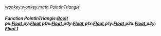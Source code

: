 _[wonkey](../../modules/wonkey/wonkey-module.md):[wonkey.math](../../modules/wonkey/wonkey-math.md).PointInTriangle_
##### Function PointInTriangle:[Bool](../../modules/wonkey/wonkey-types-bool.md)( px:[Float](../../modules/wonkey/wonkey-types-float.md),py:[Float](../../modules/wonkey/wonkey-types-float.md),p0x:[Float](../../modules/wonkey/wonkey-types-float.md),p0y:[Float](../../modules/wonkey/wonkey-types-float.md),p1x:[Float](../../modules/wonkey/wonkey-types-float.md),p1y:[Float](../../modules/wonkey/wonkey-types-float.md),p2x:[Float](../../modules/wonkey/wonkey-types-float.md),p2y:[Float](../../modules/wonkey/wonkey-types-float.md) )
